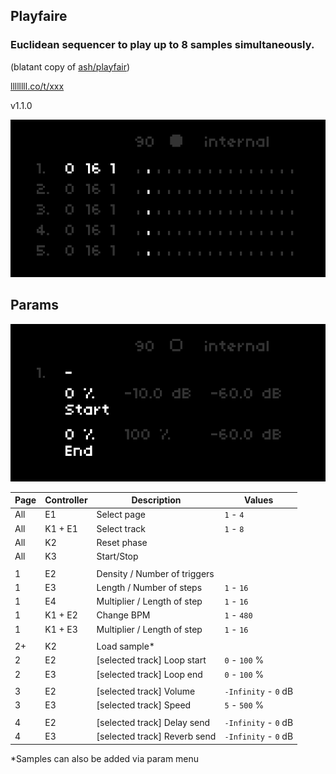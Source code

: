 Playfaire
---

### Euclidean sequencer to play up to 8 samples simultaneously.

(blatant copy of [ash/playfair](https://github.com/tehn/ash))

[llllllll.co/t/xxx](http://llllllll.co/t/xxx)

v1.1.0

![Screenshot of Playfaire](./.assets/playfaire_screenshot_00.png)


## Params

![Screenshot of Playfaire](./.assets/playfaire_screenshot_01.png)

| Page    | Controller                    | Description                               | Values                         |
| ------- | ----------------------------- | ----------------------------------------- | ------------------------------ |
| All     | E1                            | Select page                               | `1` - `4`                      |
| All     | K1 + E1                       | Select track                              | `1` - `8`                      |
| All     | K2                            | Reset phase                               |                                |
| All     | K3                            | Start/Stop                                |                                |
|         |                               |                                           |                                |
| 1       | E2                            | Density / Number of triggers              |                                |
| 1       | E3                            | Length / Number of steps                  | `1` - `16`                     |
| 1       | E4                            | Multiplier / Length of step               | `1` - `16`                     |
| 1       | K1 + E2                       | Change BPM                                | `1` - `480`                    |
| 1       | K1 + E3                       | Multiplier / Length of step               | `1` - `16`                     |
|         |                               |                                           |                                |
| 2+      | K2                            | Load sample*                              |                                |
| 2       | E2                            | [selected track] Loop start               | `0` - `100` %                  |
| 2       | E3                            | [selected track] Loop end                 | `0` - `100` %                  |
|         |                               |                                           |                                |
| 3       | E2                            | [selected track] Volume                   | `-Infinity` - `0` dB           |
| 3       | E3                            | [selected track] Speed                    | `5` - `500` %                  |
|         |                               |                                           |                                |
| 4       | E2                            | [selected track] Delay send               | `-Infinity` - `0` dB           |
| 4       | E3                            | [selected track] Reverb send              | `-Infinity` - `0` dB           |

*Samples can also be added via param menu

